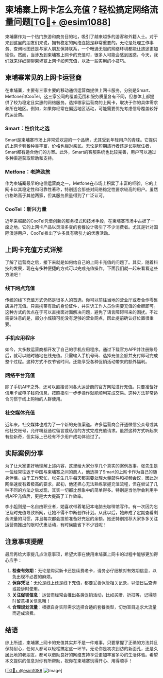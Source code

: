 # 柬埔寨上网卡怎么充值？轻松搞定网络流量问题[[TG💪+ @esim1088](https://t.me/s/esim1088)]

柬埔寨作为一个热门旅游和商务目的地，吸引了越来越多的游客和外籍人士。对于来到这里的朋友们来说，拥有稳定的网络连接是非常重要的。无论是处理工作事务、查询地图还是与家人朋友保持联系，一个畅通无阻的网络环境都能让旅途更加愉快。然而，当涉及到柬埔寨上网卡的充值时，很多人可能会感到困惑。今天，我们就来详细聊聊柬埔寨上网卡如何充值，以及一些实用的小技巧。

## 柬埔寨常见的上网卡运营商

在柬埔寨，主要有三家主要的移动通信运营商提供上网卡服务，分别是Smart、Metfone和CooTel。这三家公司的覆盖范围和服务质量各有不同，但总体上都提供了较为稳定且实惠的网络服务。选择哪家运营商的上网卡，取决于你的具体需求和所在地区。例如，如果你经常在偏远地区活动，可能需要优先考虑信号覆盖较好的运营商。

### Smart：性价比之选

Smart是柬埔寨市场上非常受欢迎的一个品牌，尤其受到年轻用户的青睐。它提供的上网卡套餐种类丰富，价格也相对亲民。无论是短期旅行者还是长期居住者，Smart都有适合他们的方案。此外，Smart的客服系统也比较完善，用户可以通过多种渠道获取帮助和支持。

### Metfone：老牌劲旅

作为柬埔寨最早的电信运营商之一，Metfone在市场上积累了丰富的经验。它的上网卡以其稳定性和可靠性著称，特别适合那些对网络稳定性要求较高的用户。虽然价格略高于其他两家，但其服务质量得到了广泛认可。

### CooTel：新兴力量

近年来崛起的CooTel凭借创新的服务模式和技术手段，在柬埔寨市场中占据了一席之地。它的上网卡产品以灵活多变的套餐设计吸引了不少消费者。尤其是针对国际漫游用户，CooTel推出了许多具有吸引力的优惠活动。

## 上网卡充值方式详解

了解了运营商之后，接下来就是如何给自己的上网卡充值的问题了。其实，随着科技的发展，现在有多种便捷的方式可以完成充值操作。下面我们就一起来看看这些方法吧！

### 线下网点充值

传统的线下充值方式仍然是很多人的首选。你可以前往当地的营业厅或者合作零售店进行充值。只需携带有效的身份证件，并告诉工作人员你需要充值的金额即可。这种方式的优点在于可以直接面对面解决问题，避免了语言障碍带来的困扰。不过需要注意的是，部分小城镇可能没有足够的营业网点，因此提前确认好位置很重要。

### 手机应用程序

如今，大多数运营商都开发了自己的手机应用程序。通过下载官方APP并注册账号后，就可以随时随地在线充值。只需输入手机号码、选择充值金额并支付即可完成整个过程。这种方式不仅节省时间，还能享受各种促销活动带来的额外福利。

### 网络平台充值

除了手机APP之外，还可以直接访问各大运营商的官方网站进行充值。只要准备好信用卡或电子钱包信息，按照指引一步步操作就能顺利完成交易。这种方法非常适合习惯于线上购物的人群使用。

### 社交媒体充值

近年来，社交媒体也成为了一个新的充值渠道。许多运营商会开通微信公众号或其他社交账号，允许粉丝通过留言或私信的方式完成充值请求。虽然这种方式听起来有些新奇，但实际上已经有不少用户成功体验过了。

## 实际案例分享

为了让大家更好地理解上述内容，这里给大家分享几个真实的案例故事。张先生是一位经常往返于中国与柬埔寨之间的商人，他选择了Smart的上网卡作为自己的随身伴侣。由于工作繁忙，张先生几乎每天都需要处理大量邮件和视频会议，因此对网络速度有着极高的要求。起初，他还担心无法熟练掌握充值流程，但在尝试了几种不同的方法之后发现，其实一切都比想象中的简单得多。特别是当他学会利用手机APP充值后，更是大大提高了工作效率。

李小姐则是一名自由职业者，她喜欢带着笔记本电脑去咖啡馆写作。有一次因为忘记及时充值导致断网，让她不得不中断创作计划。从此以后，她养成了定期查看剩余流量的习惯，并且每次都会提前准备好充足的余额。她还特别推荐大家多多关注运营商推出的限时优惠活动，有时候能省下不少钱呢！

## 注意事项提醒

最后再给大家提几点注意事项，希望大家在使用柬埔寨上网卡的过程中能够更加得心应手：

1. **检查有效期**：无论是购买新卡还是续费老卡，请务必仔细核对有效期信息，以免出现不必要的麻烦。
2. **保存凭证**：无论是线上还是线下充值，都要妥善保管相关记录，以便日后查询或投诉时使用。
3. **关注促销信息**：运营商经常会推出各类促销活动，比如买赠、折扣等，记得随时留意相关信息哦！
4. **合理规划流量**：根据自身实际需求选择合适的套餐类型，切勿盲目追求大流量而造成浪费。

## 结语

综上所述，柬埔寨上网卡的充值其实并不是一件难事，只要掌握了正确的方法并且保持耐心，任何人都可以轻松搞定这一环节。无论你是初次到访的新面孔，还是久居此地的老朋友，都可以借助良好的网络支持享受更加丰富多彩的生活体验。希望本文提供的信息对你有所帮助，祝你在柬埔寨玩得开心、用得顺手！

[[TG💪+ @esim1088](https://t.me/s/esim1088) ![Image](https://i.postimg.cc/4NQfJmqS/Snipaste-2025-05-13-00-14-12.png)]